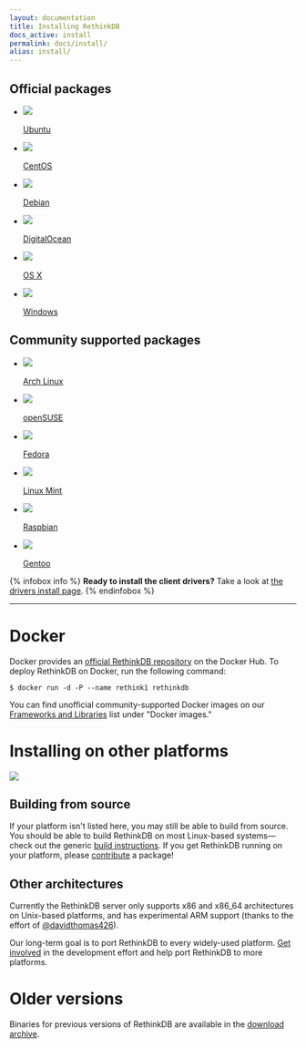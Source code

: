 ```yaml
---
layout: documentation
title: Installing RethinkDB
docs_active: install
permalink: docs/install/
alias: install/
---
```

<section class="supported-platforms">
    <section class="platform-category">
        <h2>Official packages</h2>
        <ul class="platform-buttons">
            <li>
                <a href="ubuntu/">
                    <img src="/assets/images/docs/install-platforms/ubuntu.png" />
                    <p class="name">Ubuntu</p>
                </a>
            </li>
            <li>
                <a href="centos/">
                    <img src="/assets/images/docs/install-platforms/centos.png" />
                    <p class="name">CentOS</p>
                </a>
            </li>
            <li>
                <a href="debian/">
                    <img src="/assets/images/docs/install-platforms/debian.png" />
                    <p class="name">Debian</p>
                </a>
            </li>
            <li>
                <a href="https://marketplace.digitalocean.com/apps/rethinkdb-fantasia/?action=deploy&refcode=438afa41d795" target="_blank">
                    <img src="/assets/images/docs/install-platforms/digitalocean.png" />
                    <p class="name">DigitalOcean</p>
                </a>
            </li>
            <li>
                <a href="osx/">
                    <img src="/assets/images/docs/install-platforms/osx.png" />
                    <p class="name">OS X</p>
                </a>
            </li>
            <li>
                <a href="windows/">
                    <img src="/assets/images/docs/install-platforms/windows.png" />
                    <p class="name">Windows</p>
                </a>
            </li>
        </ul>
    </section>
    <section class="platform-category">
        <h2>Community supported packages</h2>
        <ul class="platform-buttons">
            <li>
                <a href="arch/">
                    <img src="/assets/images/docs/install-platforms/arch.png" />
                    <p class="name">Arch Linux</p>
                </a>
            </li>
            <li>
                <a href="opensuse/">
                    <img src="/assets/images/docs/install-platforms/opensuse.png" />
                    <p class="name">openSUSE</p>
                </a>
            </li>
            <li>
                <a href="fedora/">
                    <img src="/assets/images/docs/install-platforms/fedora.png" />
                    <p class="name">Fedora</p>
                </a>
            </li>
            <li>
                <a href="mint/">
                    <img src="/assets/images/docs/install-platforms/mint.png"/>
                    <p class="name">Linux Mint</p>
                </a>
            </li>
            <li>
                <a href="raspbian/">
                    <img src="/assets/images/docs/install-platforms/raspbian.png"/>
                    <p class="name">Raspbian</p>
                </a>
            </li>
            <li>
                <a href="gentoo/">
                    <img src="/assets/images/docs/install-platforms/gentoo.png"/>
                    <p class="name">Gentoo</p>
                </a>
            </li>
        </ul>
    </section>
</section>

{% infobox info %}
<strong>Ready to install the client drivers?</strong> Take a look at [the drivers install page](/docs/install-drivers/).
{% endinfobox %}

- - -

# Docker #

Docker provides an [official RethinkDB repository][docker] on the Docker Hub. To deploy RethinkDB on Docker, run the following command:

    $ docker run -d -P --name rethink1 rethinkdb

You can find unofficial community-supported Docker images on our [Frameworks and Libraries][fnl] list under "Docker images."

[docker]: https://registry.hub.docker.com/_/rethinkdb/
[fnl]: /docs/frameworks-and-libraries/

# Installing on other platforms #

<img class="install-illustration" src="/assets/images/docs/api_illustrations/install.png"/>

## Building from source ##

If your platform isn't listed here, you may still be able to build
from source. You should be able to build RethinkDB on most Linux-based
systems&mdash;check out the generic <a href="/docs/build">build
instructions</a>. If you get RethinkDB running on your platform,
please <a href="/community">contribute</a> a package!

<!--
## FreeBSD ##
Thanks to the efforts of [@hungte] (https://github.com/hungte), RethinkDB has
[experimental FreeBSD
support](https://github.com/rethinkdb/rethinkdb/pull/688). Please help improve
RethinkDB on FreeBSD by testing the build!
-->

## Other architectures ##

Currently the RethinkDB server only supports x86 and x86\_64 architectures on
Unix-based platforms, and has experimental ARM support (thanks to the effort of
[@davidthomas426](http://github.com/davidthomas426)).

Our long-term goal is to port RethinkDB to every widely-used platform. [Get
involved](/community/) in the development effort and help port RethinkDB to
more platforms.

# Older versions #

Binaries for previous versions of RethinkDB are available in the [download archive](https://download.rethinkdb.com).
